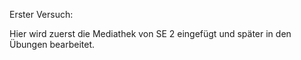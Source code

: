 Erster Versuch:

Hier wird zuerst die Mediathek von SE 2 eingefügt und später in den Übungen bearbeitet.
